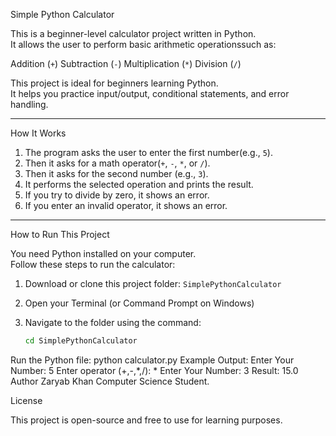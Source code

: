Simple Python Calculator 

This is a beginner-level calculator project written in Python.  
It allows the user to perform basic arithmetic operationssuch as:

 Addition (`+`)
 Subtraction (`-`)
 Multiplication (`*`)
 Division (`/`)

This project is ideal for beginners learning Python.  
It helps you practice input/output, conditional statements, and error handling.

---

How It Works

1) The program asks the user to enter the first number(e.g., `5`).
2) Then it asks for a math operator(`+`, `-`, `*`, or `/`).
3) Then it asks for the second number (e.g., `3`).
4) It performs the selected operation and prints the result.
5) If you try to divide by zero, it shows an error.
6) If you enter an invalid operator, it shows an error.

---

How to Run This Project

You need Python installed on your computer.  
Follow these steps to run the calculator:

1) Download or clone this project folder: `SimplePythonCalculator`
2) Open your Terminal (or Command Prompt on Windows)
3) Navigate to the folder using the command:

   ```bash
   cd SimplePythonCalculator
Run the Python file:
python calculator.py
Example Output:
Enter Your Number: 5
Enter operator (+,-,*,/): *
Enter Your Number: 3
Result: 15.0
Author
Zaryab Khan
Computer Science Student.

License

This project is open-source and free to use for learning purposes.
